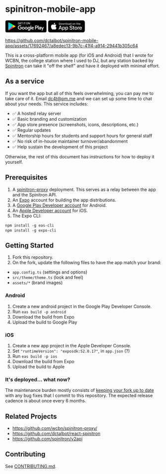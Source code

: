 # spinitron-mobile-app

<div style="display:inline">
<a href="https://play.google.com/store/apps/details?id=org.wcbn"><img alt="Get it on Google Play" title="Google Play" src="docs/play-store.png" height="40"></a>
<a href="https://apps.apple.com/us/app/wcbn-fm/id6497486716"><img alt="Download on the App Store" title="App Store" src="docs/Download_on_the_App_Store_Badge_US-UK_RGB_blk_092917.svg" height="40"></a>
</div>

<br />

https://github.com/dctalbot/spinitron-mobile-app/assets/17692467/a8edec13-9b7c-41f4-a914-29441b305c64

This is a cross-platform mobile app (for iOS and Android) that I wrote for WCBN, the college station where I used to DJ, but any station backed by [Spinitron](https://spinitron.com/) can take it "off the shelf" and have it deployed with minimal effort.

## As a service

If you want the app but all of this feels overwhelming, you can pay me to take care of it. Email [dc4t@pm.me](mailto:dc4t@pm.me) and we can set up some time to chat about your needs. This service includes:

- ✅ A hosted relay server
- ✅ Basic branding and customization
- ✅ App store presence (screenshots, icons, descriptions, etc.)
- ✅ Regular updates
- ✅ Mentorship hours for students and support hours for general staff
- ✅ No risk of in-house maintainer turnover/abandonment
- ✅ Help sustain the development of this project

Otherwise, the rest of this document has instructions for how to deploy it yourself.

## Prerequisites

1. A [spinitron-proxy](https://github.com/wcbn/spinitron-proxy) deployment. This serves as a relay between the app and the Spinitron API.
2. An [Expo](https://expo.dev/) account for building the app distributions.
3. A [Google Play Developer account](https://play.google.com) for Android.
4. An [Apple Developer account](https://developer.apple.com) for iOS.
5. The Expo CLI:

```
npm install -g eas-cli
npm install -g expo-cli
```

## Getting Started

1. Fork this repository.
2. On the fork, update the following files to have the app match your brand:

- `app.config.ts` (settings and options)
- `src/theme/theme.ts` (look and feel)
- `assets/*` (brand images)

### Android

1. Create a new android project in the Google Play Developer Console.
1. Run `eas build -p android`
1. Download the build from Expo
1. Upload the build to Google Play

### iOS

1. Create a new app project in the Apple Developer Console.
1. Set `"runtimeVersion": "exposdk:52.0.17"`, in `app.json` (?)
1. Run `eas build -p ios`
1. Download the build from Expo
1. Upload the build to Apple

### It's deployed... what now?

The maintenance burden mostly consists of [keeping your fork up to date](https://gist.github.com/CristinaSolana/1885435) with any bug fixes that I commit to this repository. The expected release cadence is about once every 6 months.

## Related Projects

- https://github.com/wcbn/spinitron-proxy/
- https://github.com/dctalbot/react-spinitron
- https://github.com/spinitron/v2api

## Contributing

See [CONTRIBUTING.md](CONTRIBUTING.md).
